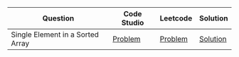 | Question                         | Code Studio                                                         | Leetcode                                                                  | Solution                                  |
| -------------------------------- | ------------------------------------------------------------------- | ------------------------------------------------------------------------- | ----------------------------------------- |
| Single Element in a Sorted Array | [Problem](https://www.codingninjas.com/codestudio/problems/1112654) | [Problem](https://leetcode.com/problems/single-element-in-a-sorted-array) | [Solution](SingleElementSortedArray.java) |

